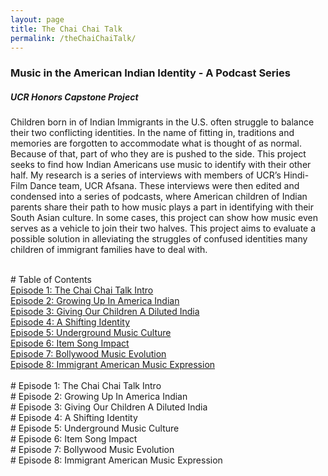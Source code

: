 ```yaml
---
layout: page
title: The Chai Chai Talk
permalink: /theChaiChaiTalk/
---
```


### Music in the American Indian Identity - A Podcast Series
##### UCR Honors Capstone Project

Children born in of Indian Immigrants in the U.S. often struggle to balance their two conflicting identities. In the name of fitting in, traditions and memories are forgotten to accommodate what is thought of as normal. Because of that, part of who they are is pushed to the side. This project seeks to find how Indian Americans use music to identify with their other half. My research is a series of interviews with members of UCR’s Hindi-Film 
Dance team, UCR Afsana. These interviews were then edited and condensed into a series of podcasts, where American children of Indian parents share their path to how music plays a part in identifying with their South Asian culture. In some cases, this project can show how music even serves as a vehicle to join their two halves. This project aims to evaluate a possible solution in alleviating the struggles of confused identities many children of immigrant families 
have to deal with.

<br/>
# Table of Contents
<div style="display:flex; flex-direction:column;">    
    <html>
        <a href="#ep1">Episode 1: The Chai Chai Talk Intro</a>
        <a href="#ep2">Episode 2: Growing Up In America Indian</a>
        <a href="#ep3">Episode 3: Giving Our Children A Diluted India</a>
        <a href="#ep4">Episode 4: A Shifting Identity</a>
        <a href="#ep5">Episode 5: Underground Music Culture</a>
        <a href="#ep6">Episode 6: Item Song Impact</a>
        <a href="#ep7">Episode 7: Bollywood Music Evolution</a>
        <a href="#ep8">Episode 8: Immigrant American Music Expression</a>
    </html>
</div>
<br/>

<div id="ep1"> </div>
# Episode 1: The Chai Chai Talk Intro

<div id="ep2"> </div>
# Episode 2: Growing Up In America Indian

<div id="ep3"> </div>
# Episode 3: Giving Our Children A Diluted India 

<div id="ep4"> </div>
# Episode 4: A Shifting Identity

<div id="ep5"> </div>
# Episode 5: Underground Music Culture 

<div id="ep6"> </div>
# Episode 6: Item Song Impact 

<div id="ep7"> </div>
# Episode 7: Bollywood Music Evolution 

<div id="ep8"> </div>
# Episode 8: Immigrant American Music Expression 

